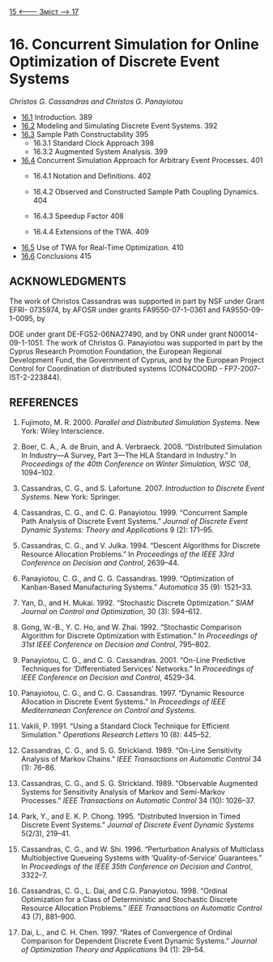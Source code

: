 [15 <--- ](15.md) [   Зміст   ](README.md) [--> 17](17.md)

# 16. Concurrent Simulation for Online Optimization of Discrete Event Systems

*Christos* *G.* *Cassandras* *and* *Christos* *G.* *Panayiotou*

- [16.1](16_1.md)  Introduction. 389
- [16.2](16_2.md)   Modeling and Simulating Discrete Event Systems. 392
- [16.3](16_3.md)   Sample Path Constructability 395
  - 16.3.1  Standard Clock Approach 398
  - 16.3.2  Augmented System Analysis. 399
- [16.4](16_4.md)   Concurrent Simulation Approach for Arbitrary Event Processes. 401
  - 16.4.1  Notation and Definitions. 402

  - 16.4.2  Observed and Constructed Sample Path Coupling Dynamics. 404
  - 16.4.3  Speedup Factor 408

  - 16.4.4  Extensions of the TWA. 409
- [16.5](16_5.md)   Use of TWA for Real-Time Optimization. 410
- [16.6](16_6.md)   Conclusions 415

## **ACKNOWLEDGMENTS**

The work of Christos Cassandras was supported in part by NSF under Grant EFRI- 0735974, by AFOSR under grants FA9550-07-1-0361 and FA9550-09-1-0095, by

DOE under grant DE-FG52-06NA27490, and by ONR under grant N00014-09-1-1051. The work of Christos G. Panayiotou was supported in part by the Cyprus Research Promotion Foundation, the European Regional Development Fund, the Government of Cyprus, and by the European Project Control for Coordination of distributed systems (CON4COORD - FP7-2007-IST-2-223844).

## **REFERENCES**

1.  Fujimoto, M. R. 2000. *Parallel and Distributed Simulation Systems*. New York: Wiley Interscience.

2.  Boer, C. A., A. de Bruin, and A. Verbraeck. 2008. “Distributed Simulation In Industry—A Survey, Part 3—The HLA Standard in Industry.” In *Proceedings of the 40th Conference on Winter Simulation, WSC ’08*, 1094–102.

3.  Cassandras, C. G., and S. Lafortune. 2007. *Introduction to Discrete Event Systems*. New York: Springer.

4.  Cassandras, C. G., and C. G. Panayiotou. 1999. “Concurrent Sample Path Analysis of Discrete Event Systems.” *Journal of Discrete Event Dynamic Systems: Theory and Applications* 9 (2): 171–95.

5.  Cassandras, C. G., and V. Julka. 1994. “Descent Algorithms for Discrete Resource Allocation Problems.” In *Proceedings of the IEEE 33rd Conference on Decision and Control*, 2639–44.

6.  Panayiotou, C. G., and C. G. Cassandras. 1999. “Optimization of Kanban-Based Manufacturing Systems.” *Automatica* 35 (9): 1521–33.

7.  Yan, D., and H. Mukai. 1992. “Stochastic Discrete Optimization.” *SIAM Journal on Control and Optimization*, 30 (3): 594–612.

8.  Gong, W.-B., Y. C. Ho, and W. Zhai. 1992. “Stochastic Comparison Algorithm for Discrete Optimization with Estimation.” In *Proceedings of 31st IEEE Conference on Decision and Control*, 795–802.

9.  Panayiotou, C. G., and C. G. Cassandras. 2001. “On-Line Predictive Techniques for ‘Differentiated Services’ Networks.” In *Proceedings of IEEE Conference on Decision and Control*, 4529–34.

10.  Panayiotou, C. G., and C. G. Cassandras. 1997. “Dynamic Resource Allocation in Discrete Event Systems.” In *Proceedings of IEEE Mediterranean Conference on Control and Systems*.

11.  Vakili, P. 1991. “Using a Standard Clock Technique for Efficient Simulation.” *Operations* *Research Letters* 10 (8): 445–52.

12.  Cassandras, C. G., and S. G. Strickland. 1989. “On-Line Sensitivity Analysis of Markov Chains.” *IEEE Transactions on Automatic Control* 34 (1): 76–86.

13.  Cassandras, C. G., and S. G. Strickland. 1989. “Observable Augmented Systems for Sensitivity Analysis of Markov and Semi-Markov Processes.” *IEEE Transactions on Automatic Control* 34 (10): 1026–37.

14.  Park, Y., and E. K. P. Chong. 1995. “Distributed Inversion in Timed Discrete Event Systems.” *Journal of Discrete Event Dynamic Systems* 5(2/3), 219–41.

15.  Cassandras, C. G., and W. Shi. 1996. “Perturbation Analysis of Multiclass Multiobjective Queueing Systems with ‘Quality-of-Service’ Guarantees.” In *Proceedings of the IEEE 35th Conference on Decision and Control*, 3322–7.

16.  Cassandras, C. G., L. Dai, and C.G. Panayiotou. 1998. “Ordinal Optimization for a Class of Deterministic and Stochastic Discrete Resource Allocation Problems.” *IEEE Transactions on Automatic Control* 43 (7), 881–900.

17.  Dai, L., and C. H. Chen. 1997. “Rates of Convergence of Ordinal Comparison for Dependent Discrete Event Dynamic Systems.” *Journal of Optimization Theory and Applications* 94 (1): 29–54.